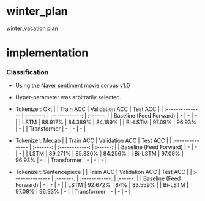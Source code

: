 # winter_plan
winter_vacation plan
# implementation

### Classification
+ Using the [Naver sentiment movie corpus v1.0](https://github.com/e9t/nsmc)
+ Hyper-parameter was arbitrarily selected.

+ Tokenizer: Okt
|                  | Train ACC | Validation ACC | Test ACC |
| :--------------- | :-------: | :------------: | :------: |
| Baseline (Feed Forward)         |  -  |     -     |  -  |
| LSTM           |  88.917%  | 84.389% | 84.189% |
| Bi-LSTM          | 97.09% | 96.93% | - |
| Transformer          | - | - | - |

+ Tokenizer: Mecab
|                  | Train ACC | Validation ACC | Test ACC |
| :--------------- | :-------: | :------------: | :------: |
| Baseline (Feed Forward)         |  -  |     -     |  -  |
| LSTM           |  89.271%  | 85.330% | 84.256% |
| Bi-LSTM          | 97.09% | 96.93% | - |
| Transformer          | - | - | - |

+ Tokenizer: Sentencepiece
|                  | Train ACC | Validation ACC | Test ACC |
| :--------------- | :-------: | :------------: | :------: |
| Baseline (Feed Forward)         |  -  |     -     |  -  |
| LSTM           |  92.672%  | 84% | 83.559% |
| Bi-LSTM          | 97.09% | 96.93% | - |
| Transformer          | - | - | - |
